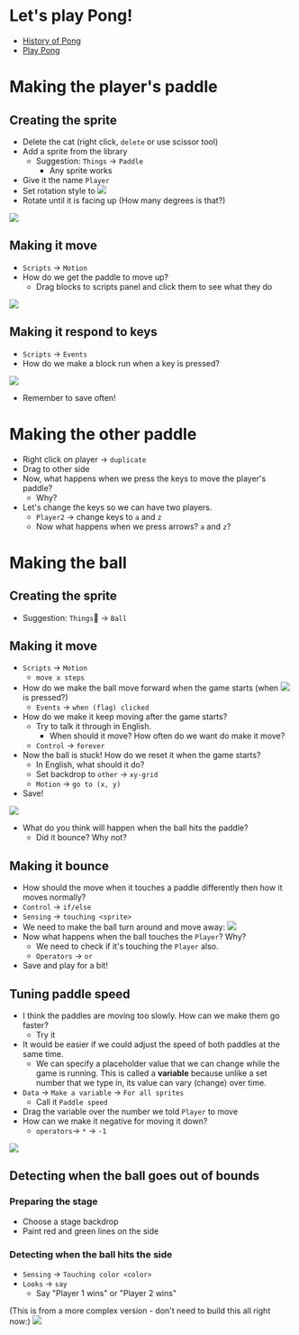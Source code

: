 # Let's play Pong!

* [History of Pong](https://nerdist.com/atari-pong-45th-anniversary-history-video-game/)
* [Play Pong](https://codeincomplete.com/games/pong/)


# Making the player's paddle

## Creating the sprite

* Delete the cat (right click, `delete` or use scissor tool)
* Add a sprite from the library
	* Suggestion: `Things` -> `Paddle`
		* Any sprite works
* Give it the name `Player`
* Set rotation style to ![](./00.png)
* Rotate until it is facing up (How many degrees is that?) 

![](./01.png)

## Making it move
* `Scripts` -> `Motion`
* How do we get the paddle to move up?
	* Drag blocks to scripts panel and click them to see what they do

![](./02.png)

## Making it respond to keys
* `Scripts` -> `Events`
* How do we make a block run when a key is pressed?

![](./03.png)

* Remember to save often!

# Making the other paddle
* Right click on player -> `duplicate`
* Drag to other side
* Now, what happens when we press the keys to move the player's paddle?
	* Why?
* Let's change the keys so we can have two players.
	* `Player2` -> change keys to `a` and `z`
	* Now what happens when we press arrows? `a` and `z`?

# Making the ball

## Creating the sprite

* Suggestion: `Things` -> `Ball`

## Making it move
* `Scripts` -> `Motion`
	* `move x steps`
* How do we make the ball move forward when the game starts (when ![](./greenflag.png) is pressed?)
	* `Events` -> `when (flag) clicked` 
* How do we make it keep moving after the game starts?
	* Try to talk it through in English.
		* When should it move? How often do we want do make it move?
	* `Control` -> `forever`
* Now the ball is stuck! How do we reset it when the game starts?
	* In English, what should it do?
	* Set backdrop to `other` -> `xy-grid`
	* `Motion` -> `go to (x, y)`
* Save!

![](./04.png)

* What do you think will happen when the ball hits the paddle?
	* Did it bounce? Why not?

## Making it bounce
* How should the move when it touches a paddle differently then how it moves normally?
* `Control` -> `if/else`
* `Sensing` -> `touching <sprite>`
* We need to make the ball turn around and move away:
![](./05.png)
* Now what happens when the ball touches the `Player`? Why?
	* We need to check if it's touching the `Player` also.
	* `Operators` -> `or`
* Save and play for a bit!

## Tuning paddle speed
* I think the paddles are moving too slowly. How can we make them go faster?
	* Try it
* It would be easier if we could adjust the speed of both paddles at the same time.
	* We can specify a placeholder value that we can change while the game is running. This is called a **variable** because unlike a set number that we type in, its value can vary (change) over time.
* `Data` -> `Make a variable` -> `For all sprites`
	* Call it `Paddle speed`
* Drag the variable over the number we told `Player` to move
* How can we make it negative for moving it down?
	* `operators`-> `*` -> `-1`

![](./06.png)

## Detecting when the ball goes out of bounds

### Preparing the stage

* Choose a stage backdrop
* Paint red and green lines on the side

### Detecting when the ball hits the side
* `Sensing` -> `Touching color <color>`
* `Looks` -> `say`
	* Say "Player 1 wins" or "Player 2 wins"

(This is from a more complex version - don't need to build this all right now:)
![](./07.png)
